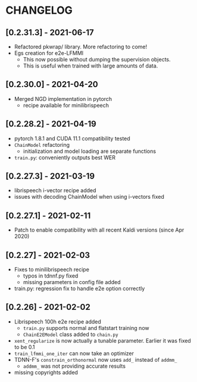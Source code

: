 # CHANGELOG

## [0.2.31.3] - 2021-06-17

- Refactored pkwrap/ library. More refactoring to come!
- Egs creation for e2e-LFMMI 
    - This now possible without dumping the supervision objects.
    - This is useful when trained with large amounts of data.

## [0.2.30.0] - 2021-04-20

- Merged NGD implementation in pytorch
    - recipe available for minilibrispeech

## [0.2.28.2] - 2021-04-19

- pytorch 1.8.1 and CUDA 11.1 compatibility tested
- ``ChainModel`` refactoring
    - initialization and model loading are separate functions
- ``train.py``: conveniently outputs best WER

## [0.2.27.3] - 2021-03-19

- librispeech i-vector recipe added
- issues with decoding ChainModel when using i-vectors fixed

## [0.2.27.1] - 2021-02-11

- Patch to enable compatibility with all recent Kaldi versions (since Apr 2020)

## [0.2.27] - 2021-02-03

- Fixes to minilibrispeech recipe
    - typos in tdnnf.py fixed
    - missing parameters in config file added
- train.py: regression fix to handle e2e option correctly

## [0.2.26] - 2021-02-02

- Librispeech 100h e2e recipe added
    - ``train.py`` supports normal and flatstart training now
    - ``ChainE2EModel`` class added to ``chain.py``
- ``xent_regularize`` is now actually a tunable parameter. Earlier it was fixed to be 0.1
- ``train_lfmmi_one_iter`` can now take an optimizer
- TDNN-F's ``constrain_orthonormal`` now uses ``add_`` instead of ``addmm_``
    - ``addmm_`` was not providing accurate results
- missing copyrights added
